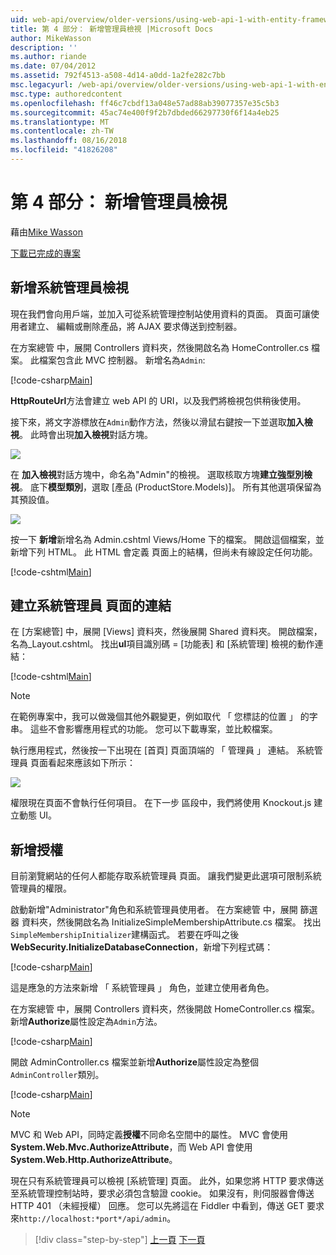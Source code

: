 ```yaml
---
uid: web-api/overview/older-versions/using-web-api-1-with-entity-framework-5/using-web-api-with-entity-framework-part-4
title: 第 4 部分： 新增管理員檢視 |Microsoft Docs
author: MikeWasson
description: ''
ms.author: riande
ms.date: 07/04/2012
ms.assetid: 792f4513-a508-4d14-a0dd-1a2fe282c7bb
msc.legacyurl: /web-api/overview/older-versions/using-web-api-1-with-entity-framework-5/using-web-api-with-entity-framework-part-4
msc.type: authoredcontent
ms.openlocfilehash: ff46c7cbdf13a048e57ad88ab39077357e35c5b3
ms.sourcegitcommit: 45ac74e400f9f2b7dbded66297730f6f14a4eb25
ms.translationtype: MT
ms.contentlocale: zh-TW
ms.lasthandoff: 08/16/2018
ms.locfileid: "41826208"
---
```

<a name="part-4-adding-an-admin-view"></a>第 4 部分： 新增管理員檢視
====================
藉由[Mike Wasson](https://github.com/MikeWasson)

[下載已完成的專案](http://code.msdn.microsoft.com/ASP-NET-Web-API-with-afa30545)

## <a name="add-an-admin-view"></a>新增系統管理員檢視

現在我們會向用戶端，並加入可從系統管理控制站使用資料的頁面。 頁面可讓使用者建立、 編輯或刪除產品，將 AJAX 要求傳送到控制器。

在方案總管 中，展開 Controllers 資料夾，然後開啟名為 HomeController.cs 檔案。 此檔案包含此 MVC 控制器。 新增名為`Admin`:

[!code-csharp[Main](using-web-api-with-entity-framework-part-4/samples/sample1.cs)]

**HttpRouteUrl**方法會建立 web API 的 URI，以及我們將檢視包供稍後使用。

接下來，將文字游標放在`Admin`動作方法，然後以滑鼠右鍵按一下並選取**加入檢視**。 此時會出現**加入檢視**對話方塊。

![](using-web-api-with-entity-framework-part-4/_static/image1.png)

在 **加入檢視**對話方塊中，命名為"Admin"的檢視。 選取核取方塊**建立強型別檢視**。 底下**模型類別**，選取 [產品 (ProductStore.Models)]。 所有其他選項保留為其預設值。

![](using-web-api-with-entity-framework-part-4/_static/image2.png)

按一下 **新增**新增名為 Admin.cshtml Views/Home 下的檔案。 開啟這個檔案，並新增下列 HTML。 此 HTML 會定義 頁面上的結構，但尚未有線設定任何功能。

[!code-cshtml[Main](using-web-api-with-entity-framework-part-4/samples/sample2.cshtml)]

## <a name="create-a-link-to-the-admin-page"></a>建立系統管理員 頁面的連結

在 [方案總管] 中，展開 [Views] 資料夾，然後展開 Shared 資料夾。 開啟檔案，名為\_Layout.cshtml。 找出**ul**項目識別碼 = [功能表] 和 [系統管理] 檢視的動作連結：

[!code-cshtml[Main](using-web-api-with-entity-framework-part-4/samples/sample3.cshtml)]

> [!NOTE]
> 在範例專案中，我可以做幾個其他外觀變更，例如取代 「 您標誌的位置 」 的字串。 這些不會影響應用程式的功能。 您可以下載專案，並比較檔案。


執行應用程式，然後按一下出現在 [首頁] 頁面頂端的 「 管理員 」 連結。 系統管理員 頁面看起來應該如下所示：

![](using-web-api-with-entity-framework-part-4/_static/image3.png)

權限現在頁面不會執行任何項目。 在下一步 區段中，我們將使用 Knockout.js 建立動態 UI。

## <a name="add-authorization"></a>新增授權

目前瀏覽網站的任何人都能存取系統管理員 頁面。 讓我們變更此選項可限制系統管理員的權限。

啟動新增"Administrator"角色和系統管理員使用者。 在方案總管 中，展開 篩選器 資料夾，然後開啟名為 InitializeSimpleMembershipAttribute.cs 檔案。 找出`SimpleMembershipInitializer`建構函式。 若要在呼叫之後**WebSecurity.InitializeDatabaseConnection**，新增下列程式碼：

[!code-csharp[Main](using-web-api-with-entity-framework-part-4/samples/sample4.cs)]

這是應急的方法來新增 「 系統管理員 」 角色，並建立使用者角色。

在方案總管 中，展開 Controllers 資料夾，然後開啟 HomeController.cs 檔案。 新增**Authorize**屬性設定為`Admin`方法。

[!code-csharp[Main](using-web-api-with-entity-framework-part-4/samples/sample5.cs)]

開啟 AdminController.cs 檔案並新增**Authorize**屬性設定為整個`AdminController`類別。

[!code-csharp[Main](using-web-api-with-entity-framework-part-4/samples/sample6.cs)]

> [!NOTE]
> MVC 和 Web API，同時定義**授權**不同命名空間中的屬性。 MVC 會使用**System.Web.Mvc.AuthorizeAttribute**，而 Web API 會使用**System.Web.Http.AuthorizeAttribute**。


現在只有系統管理員可以檢視 [系統管理] 頁面。 此外，如果您將 HTTP 要求傳送至系統管理控制站時，要求必須包含驗證 cookie。 如果沒有，則伺服器會傳送 HTTP 401 （未經授權） 回應。 您可以先將這在 Fiddler 中看到，傳送 GET 要求來`http://localhost:*port*/api/admin`。

> [!div class="step-by-step"]
> [上一頁](using-web-api-with-entity-framework-part-3.md)
> [下一頁](using-web-api-with-entity-framework-part-5.md)
